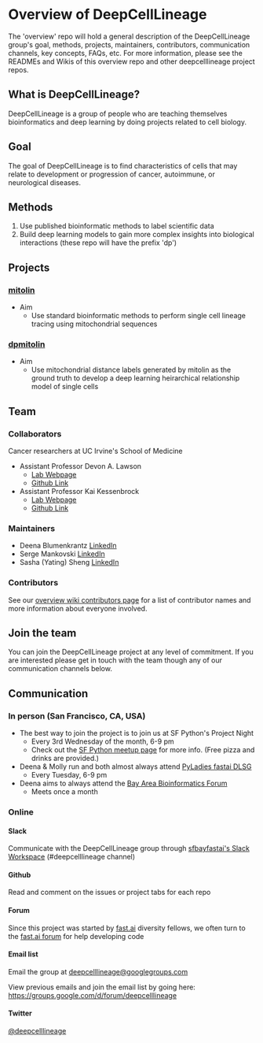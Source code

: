 # Overview of DeepCellLineage
The 'overview' repo will hold a general description of the DeepCellLineage group's goal, methods, projects, maintainers, contributors, communication channels, key concepts, FAQs, etc. For more information, please see the READMEs and Wikis of this overview repo and other deepcelllineage project repos. 

## What is DeepCellLineage?
DeepCellLineage is a group of people who are teaching themselves bioinformatics and deep learning by doing projects related to cell biology. 

## Goal
The goal of DeepCellLineage is to find characteristics of cells that may relate to development or progression of cancer, autoimmune, or neurological diseases.

## Methods
1.  Use published bioinformatic methods to label scientific data
2.  Build deep learning models to gain more complex insights into biological interactions (these repo will have the prefix 'dp')

## Projects

### [mitolin](https://github.com/deepcelllineage/mitolin)

- Aim
  - Use standard bioinformatic methods to perform single cell lineage tracing using mitochondrial sequences


### [dpmitolin](https://github.com/deepcelllineage/dpmitolin)

- Aim
    - Use mitochondrial distance labels generated by mitolin as the ground truth to develop a deep learning heirarchical relationship model of single cells 

## Team

### Collaborators

Cancer researchers at UC Irvine's School of Medicine 
- Assistant Professor Devon A. Lawson 
  - [Lab Webpage](http://lawsonlab.org) 
  - [Github Link](https://github.com/lawsonlab) 
- Assistant Professor Kai Kessenbrock 
  - [Lab Webpage](http://kessenbrocklab.com/) 
  - [Github Link](https://github.com/kessenbrocklab)


### Maintainers

- Deena Blumenkrantz [LinkedIn](https://www.linkedin.com/in/deena-blumenkrantz/)
- Serge Mankovski [LinkedIn](https://www.linkedin.com/in/smankovski/)
- Sasha (Yating) Sheng [LinkedIn](https://www.linkedin.com/in/sasha-sheng-20998435/)


### Contributors

See our [overview wiki contributors page](https://github.com/deepcelllineage/overview/wiki/contributors) for a list of contributor names and more information about everyone involved.


## Join the team
You can join the DeepCellLineage project at any level of commitment. If you are interested please get in touch with the team though any of our communication channels below.


## Communication

### In person (San Francisco, CA, USA)

- The best way to join the project is to join us at SF Python's Project Night
  - Every 3rd Wednesday of the month, 6-9 pm
  - Check out the [SF Python meetup page](https://www.meetup.com/SFpython/events/) for more info. (Free pizza and drinks are provided.)
- Deena & Molly run and both almost always attend [PyLadies fastai DLSG](https://www.meetup.com/PyLadiesSF/events/)
  - Every Tuesday, 6-9 pm
- Deena aims to always attend the [Bay Area Bioinformatics Forum](https://www.meetup.com/BayBIFX/events/)
  - Meets once a month


### Online

#### Slack
Communicate with the DeepCellLineage group through [sfbayfastai's Slack Workspace](http://bit.ly/JoinSlackFastaiSFbay) (#deepcelllineage channel)

#### Github
Read and comment on the issues or project tabs for each repo

#### Forum
Since this project was started by [fast.ai](https://www.fast.ai/) diversity fellows, we often turn to the [fast.ai forum](https://forums.fast.ai/) for help developing code

#### Email list
Email the group at deepcelllineage@googlegroups.com

View previous emails and join the email list by going here: https://groups.google.com/d/forum/deepcelllineage

#### Twitter
[@deepcelllineage](https://twitter.com/deepcelllineage) 




